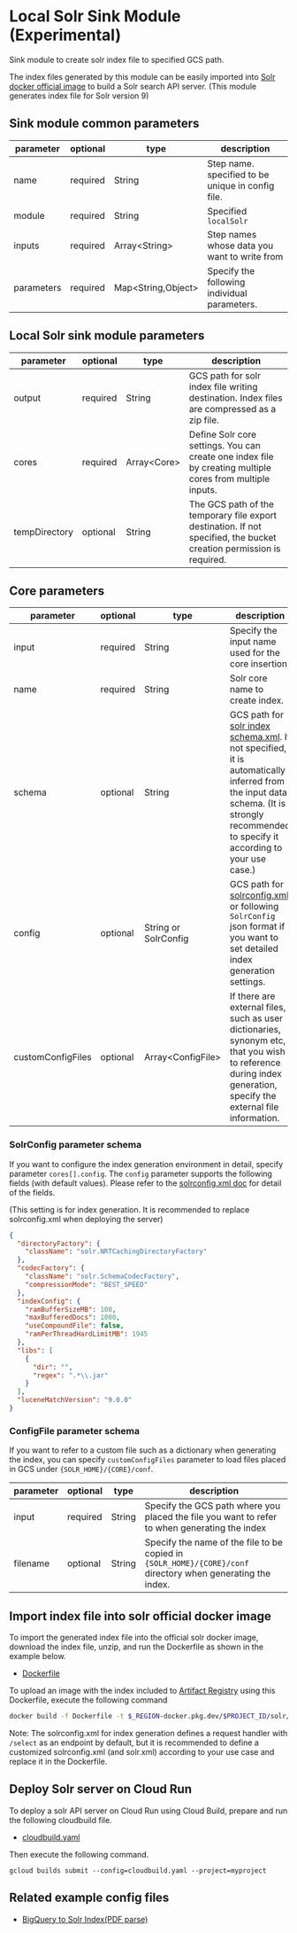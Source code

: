 # Local Solr Sink Module (Experimental)

Sink module to create solr index file to specified GCS path.

The index files generated by this module can be easily imported into [Solr docker official image](https://hub.docker.com/_/solr) to build a Solr search API server.
(This module generates index file for Solr version 9)

## Sink module common parameters

| parameter  | optional | type                | description                                       |
|------------|----------|---------------------|---------------------------------------------------|
| name       | required | String              | Step name. specified to be unique in config file. |
| module     | required | String              | Specified `localSolr`                             |
| inputs     | required | Array<String\>      | Step names whose data you want to write from      |
| parameters | required | Map<String,Object\> | Specify the following individual parameters.      |

## Local Solr sink module parameters

| parameter     | optional | type           | description                                                                                                          |
|---------------|----------|----------------|----------------------------------------------------------------------------------------------------------------------|
| output        | required | String         | GCS path for solr index file writing destination. Index files are compressed as a zip file.                          |
| cores         | required | Array<Core\>   | Define Solr core settings. You can create one index file by creating multiple cores from multiple inputs.            |
| tempDirectory | optional | String         | The GCS path of the temporary file export destination. If not specified, the bucket creation permission is required. |

## Core parameters

| parameter         | optional | type                 | description                                                                                                                                                                                                                                                            |
|-------------------|----------|----------------------|------------------------------------------------------------------------------------------------------------------------------------------------------------------------------------------------------------------------------------------------------------------------|
| input             | required | String               | Specify the input name used for the core insertion.                                                                                                                                                                                                                    |
| name              | required | String               | Solr core name to create index.                                                                                                                                                                                                                                        |
| schema            | optional | String               | GCS path for [solr index schema.xml](https://solr.apache.org/guide/solr/latest/indexing-guide/schema-elements.html). If not specified, it is automatically inferred from the input data schema. (It is strongly recommended to specify it according to your use case.) |
| config            | optional | String or SolrConfig | GCS path for [solrconfig.xml](https://solr.apache.org/guide/solr/latest/configuration-guide/configuring-solrconfig-xml.html) or following `SolrConfig` json format if you want to set detailed index generation settings.                                              |
| customConfigFiles | optional | Array<ConfigFile\>   | If there are external files, such as user dictionaries, synonym etc, that you wish to reference during index generation, specify the external file information.                                                                                                        |

### SolrConfig parameter schema

If you want to configure the index generation environment in detail, specify parameter `cores[].config`.
The `config` parameter supports the following fields (with default values). Please refer to the [solrconfig.xml doc](https://solr.apache.org/guide/solr/latest/configuration-guide/configuring-solrconfig-xml.html) for detail of the fields.

(This setting is for index generation. It is recommended to replace solrconfig.xml when deploying the server)

```json
{
  "directoryFactory": {
    "className": "solr.NRTCachingDirectoryFactory"
  },
  "codecFactory": {
    "className": "solr.SchemaCodecFactory",
    "compressionMode": "BEST_SPEED"
  },
  "indexConfig": {
    "ramBufferSizeMB": 100,
    "maxBufferedDocs": 1000,
    "useCompoundFile": false,
    "ramPerThreadHardLimitMB": 1945
  },
  "libs": [
    {
      "dir": "",
      "regex": ".*\\.jar"
    }
  ],
  "luceneMatchVersion": "9.0.0"
}
```

### ConfigFile parameter schema

If you want to refer to a custom file such as a dictionary when generating the index, you can specify `customConfigFiles` parameter to load files placed in GCS under `{SOLR_HOME}/{CORE}/conf`.

| parameter | optional | type   | description                                                                                                 |
|-----------|----------|--------|-------------------------------------------------------------------------------------------------------------|
| input     | required | String | Specify the GCS path where you placed the file you want to refer to when generating the index               |
| filename  | optional | String | Specify the name of the file to be copied in `{SOLR_HOME}/{CORE}/conf` directory when generating the index. |

## Import index file into solr official docker image

To import the generated index file into the official solr docker image, download the index file, unzip, and run the Dockerfile as shown in the example below.

* [Dockerfile](../../../../examples/Dockerfile_solr)

To upload an image with the index included to [Artifact Registry](https://cloud.google.com/artifact-registry) using this Dockerfile, execute the following command

```bash
docker build -f Dockerfile -t $_REGION-docker.pkg.dev/$PROJECT_ID/solr/myindex .
```

Note: The solrconfig.xml for index generation defines a request handler with `/select` as an endpoint by default, but it is recommended to define a customized solrconfig.xml (and solr.xml) according to your use case and replace it in the Dockerfile.

## Deploy Solr server on Cloud Run

To deploy a solr API server on Cloud Run using Cloud Build, prepare and run the following cloudbuild file.

* [cloudbuild.yaml](../../../../examples/cloudbuild_solr.yaml)

Then execute the following command.

```shell
gcloud builds submit --config=cloudbuild.yaml --project=myproject
```

## Related example config files

* [BigQuery to Solr Index(PDF parse)](../../../../examples/bigquery-pdf-to-localsolr.json)
